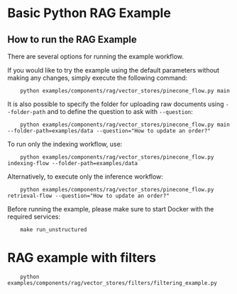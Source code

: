 # Basic Python RAG Example

## How to run the RAG Example

There are several options for running the example workflow.

If you would like to try the example using the default parameters without making any changes, simply execute the following command:

```
    python examples/components/rag/vector_stores/pinecone_flow.py main
```

It is also possible to specify the folder for uploading raw documents using `--folder-path` and to define the question to ask with `--question`:

```
    python examples/components/rag/vector_stores/pinecone_flow.py main --folder-path=examples/data --question="How to update an order?"
```

To run only the indexing workflow, use:

```
    python examples/components/rag/vector_stores/pinecone_flow.py indexing-flow --folder-path=examples/data
```

Alternatively, to execute only the inference workflow:

```
    python examples/components/rag/vector_stores/pinecone_flow.py retrieval-flow --question="How to update an order?"
```

Before running the example, please make sure to start Docker with the required services:

```
    make run_unstructured
```


# RAG example with filters
```
    python examples/components/rag/vector_stores/filters/filtering_example.py
```

